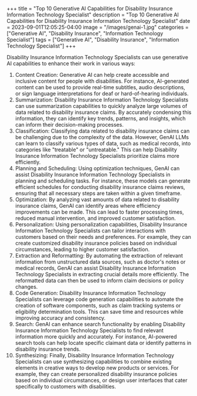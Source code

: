 +++
title = "Top 10 Generative AI Capabilities for Disability Insurance Information Technology Specialist"
description = "Top 10 Generative AI Capabilities for Disability Insurance Information Technology Specialist"
date = 2023-09-01T12:05:25-04:00
image = "/images/genai-1.jpg"
categories = ["Generative AI", "Disability Insurance", "Information Technology Specialist"]
tags = ["Generative AI", "Disability Insurance", "Information Technology Specialist"]
+++

Disability Insurance Information Technology Specialists can use generative AI capabilities to enhance their work in various ways:

1. Content Creation: Generative AI can help create accessible and inclusive content for people with disabilities. For instance, AI-generated content can be used to provide real-time subtitles, audio descriptions, or sign language interpretations for deaf or hard-of-hearing individuals.
2. Summarization: Disability Insurance Information Technology Specialists can use summarization capabilities to quickly analyze large volumes of data related to disability insurance claims. By accurately condensing this information, they can identify key trends, patterns, and insights, which can inform their decision-making processes.
3. Classification: Classifying data related to disability insurance claims can be challenging due to the complexity of the data. However, GenAI LLMs can learn to classify various types of data, such as medical records, into categories like "treatable" or "untreatable." This can help Disability Insurance Information Technology Specialists prioritize claims more efficiently.
4. Planning and Scheduling: Using optimization techniques, GenAI can assist Disability Insurance Information Technology Specialists in planning and scheduling tasks. For instance, these models can generate efficient schedules for conducting disability insurance claims reviews, ensuring that all necessary steps are taken within a given timeframe.
5. Optimization: By analyzing vast amounts of data related to disability insurance claims, GenAI can identify areas where efficiency improvements can be made. This can lead to faster processing times, reduced manual intervention, and improved customer satisfaction.
6. Personalization: Using personalization capabilities, Disability Insurance Information Technology Specialists can tailor interactions with customers based on their needs and preferences. For example, they can create customized disability insurance policies based on individual circumstances, leading to higher customer satisfaction.
7. Extraction and Reformatting: By automating the extraction of relevant information from unstructured data sources, such as doctor's notes or medical records, GenAI can assist Disability Insurance Information Technology Specialists in extracting crucial details more efficiently. The reformatted data can then be used to inform claim decisions or policy changes.
8. Code Generation: Disability Insurance Information Technology Specialists can leverage code generation capabilities to automate the creation of software components, such as claim tracking systems or eligibility determination tools. This can save time and resources while improving accuracy and consistency.
9. Search: GenAI can enhance search functionality by enabling Disability Insurance Information Technology Specialists to find relevant information more quickly and accurately. For instance, AI-powered search tools can help locate specific claimant data or identify patterns in disability insurance trends.
10. Synthesizing: Finally, Disability Insurance Information Technology Specialists can use synthesizing capabilities to combine existing elements in creative ways to develop new products or services. For example, they can create personalized disability insurance policies based on individual circumstances, or design user interfaces that cater specifically to customers with disabilities.